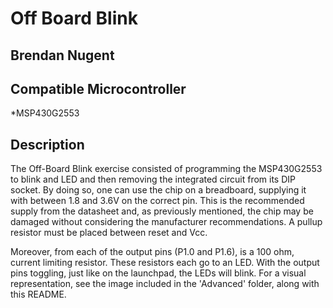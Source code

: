 # Off Board Blink


## Brendan Nugent

## Compatible Microcontroller
*MSP430G2553

## Description
The Off-Board Blink exercise consisted of programming the MSP430G2553 to blink and LED and then removing the integrated circuit from its DIP socket.
By doing so, one can use the chip on a breadboard, supplying it with between 1.8 and 3.6V on the correct pin. This is the recommended supply from the datasheet and, as previously mentioned,
the chip may be damaged without considering the manufacturer recommendations. A pullup resistor must be placed between reset and Vcc.

Moreover, from each of the output pins (P1.0 and P1.6), is a 100 ohm, current limiting resistor. These resistors each go to an LED. With the output pins toggling, just like on
the launchpad, the LEDs will blink. For a visual representation, see the image included in the 'Advanced' folder, along with this README.

 